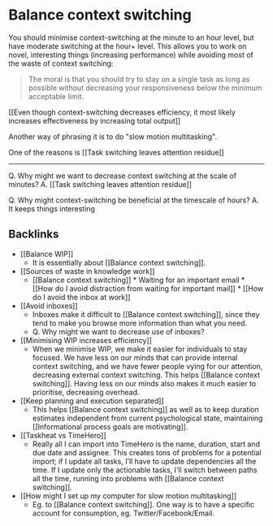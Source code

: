 # Balance context switching
You should minimise context-switching at the minute to an hour level, but have moderate switching at the hour+ level. This allows you to work on novel, interesting things (increasing performance) while avoiding most of the waste of context switching:

> The moral is that you should try to stay on a single task as long as possible without decreasing your responsiveness below the minimum acceptable limit.

[[Even though context-switching decreases efficiency, it most likely increases effectiveness by increasing total output]]

Another way of phrasing it is to do "slow motion multitasking".

One of the reasons is [[Task switching leaves attention residue]]

---

Q. Why might we want to decrease context switching at the scale of minutes?
A. [[Task switching leaves attention residue]]

Q. Why might context-switching be beneficial at the timescale of hours? 
A. It keeps things interesting

## Backlinks
* [[Balance WIP]]
	* It is essentially about [[Balance context switching]].
* [[Sources of waste in knowledge work]]
	* [[Balance context switching]]
	\* Waiting for an important email
		\* [[How do I avoid distraction from waiting for important mail]]
		\* [[How do I avoid the inbox at work]]
* [[Avoid inboxes]]
	* Inboxes make it difficult to [[Balance context switching]], since they tend to make you browse more information than what you need.
	* Q. Why might we want to decrease use of inboxes?
* [[Minimising WIP increases efficiency]]
	* When we minimise WIP, we make it easier for individuals to stay focused. We have less on our minds that can provide internal context switching, and we have fewer people vying for our attention, decreasing external context switching. This helps [[Balance context switching]]. Having less on our minds also makes it much easier to prioritise, decreasing overhead.
* [[Keep planning and execution separated]]
	* This helps [[Balance context switching]] as well as to keep duration estimates independent from current psychological state, maintaining [[Informational process goals are motivating]].
* [[Taskheat vs TimeHero]]
	* Really all I can import into TimeHero is the name, duration, start and due date and assignee. This creates tons of problems for a potential import; if I update all tasks, I’ll have to update dependencies all the time. If I update only the actionable tasks, I’ll switch between paths all the time, running into problems with [[Balance context switching]].
* [[How might I set up my computer for slow motion multitasking]]
	* Eg. to [[Balance context switching]]. One way is to have a specific account for consumption, eg. Twitter/Facebook/Email.

<!-- #Life -->

<!-- {BearID:C3D763BA-5603-4F86-893A-353072B9C88B-1584-000000BB115658B9} -->
